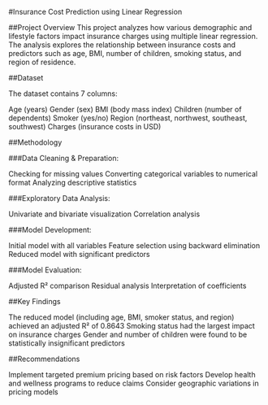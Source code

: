 #Insurance Cost Prediction using Linear Regression

##Project Overview
This project analyzes how various demographic and lifestyle factors impact insurance charges using multiple linear regression. The analysis explores the relationship between insurance costs and predictors such as age, BMI, number of children, smoking status, and region of residence.

##Dataset

The dataset contains 7 columns:

Age (years)
Gender (sex)
BMI (body mass index)
Children (number of dependents)
Smoker (yes/no)
Region (northeast, northwest, southeast, southwest)
Charges (insurance costs in USD)

##Methodology

###Data Cleaning & Preparation:

Checking for missing values
Converting categorical variables to numerical format
Analyzing descriptive statistics


###Exploratory Data Analysis:

Univariate and bivariate visualization
Correlation analysis


###Model Development:

Initial model with all variables
Feature selection using backward elimination
Reduced model with significant predictors


###Model Evaluation:

Adjusted R² comparison
Residual analysis
Interpretation of coefficients



##Key Findings

The reduced model (including age, BMI, smoker status, and region) achieved an adjusted R² of 0.8643
Smoking status had the largest impact on insurance charges
Gender and number of children were found to be statistically insignificant predictors

##Recommendations

Implement targeted premium pricing based on risk factors
Develop health and wellness programs to reduce claims
Consider geographic variations in pricing models
